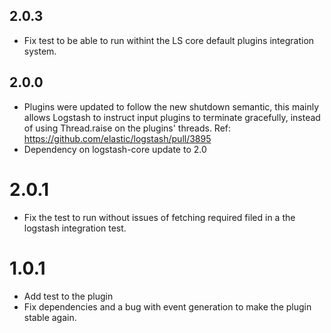 ## 2.0.3
 - Fix test to be able to run withint the LS core default plugins
   integration system.

## 2.0.0
 - Plugins were updated to follow the new shutdown semantic, this mainly allows Logstash to instruct input plugins to terminate gracefully, 
   instead of using Thread.raise on the plugins' threads. Ref: https://github.com/elastic/logstash/pull/3895
 - Dependency on logstash-core update to 2.0

# 2.0.1
   - Fix the test to run without issues of fetching required filed in
     a the logstash integration test.
# 1.0.1
   - Add test to the plugin
   - Fix dependencies and a bug with event generation to make the plugin
     stable again.
